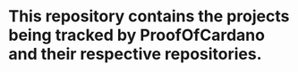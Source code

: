 # This repository contains the projects being tracked by ProofOfCardano and their respective repositories.
